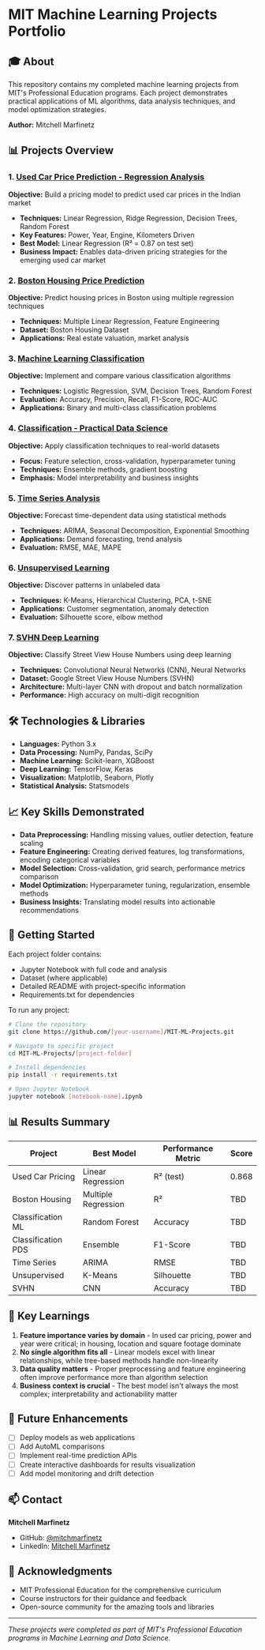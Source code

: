 # MIT Machine Learning Projects Portfolio

## 🎓 About
This repository contains my completed machine learning projects from MIT's Professional Education programs. Each project demonstrates practical applications of ML algorithms, data analysis techniques, and model optimization strategies.

**Author:** Mitchell Marfinetz

## 📊 Projects Overview

### 1. [Used Car Price Prediction - Regression Analysis](./01-Regression-Used-Car-Pricing)
**Objective:** Build a pricing model to predict used car prices in the Indian market
- **Techniques:** Linear Regression, Ridge Regression, Decision Trees, Random Forest
- **Key Features:** Power, Year, Engine, Kilometers Driven
- **Best Model:** Linear Regression (R² = 0.87 on test set)
- **Business Impact:** Enables data-driven pricing strategies for the emerging used car market

### 2. [Boston Housing Price Prediction](./02-Boston-Housing-Prediction)  
**Objective:** Predict housing prices in Boston using multiple regression techniques
- **Techniques:** Multiple Linear Regression, Feature Engineering
- **Dataset:** Boston Housing Dataset
- **Applications:** Real estate valuation, market analysis

### 3. [Machine Learning Classification](./03-Classification-ML)
**Objective:** Implement and compare various classification algorithms
- **Techniques:** Logistic Regression, SVM, Decision Trees, Random Forest
- **Evaluation:** Accuracy, Precision, Recall, F1-Score, ROC-AUC
- **Applications:** Binary and multi-class classification problems

### 4. [Classification - Practical Data Science](./04-Classification-PDS)
**Objective:** Apply classification techniques to real-world datasets
- **Focus:** Feature selection, cross-validation, hyperparameter tuning
- **Techniques:** Ensemble methods, gradient boosting
- **Emphasis:** Model interpretability and business insights

### 5. [Time Series Analysis](./05-Time-Series-Analysis)
**Objective:** Forecast time-dependent data using statistical methods
- **Techniques:** ARIMA, Seasonal Decomposition, Exponential Smoothing
- **Applications:** Demand forecasting, trend analysis
- **Evaluation:** RMSE, MAE, MAPE

### 6. [Unsupervised Learning](./06-Unsupervised-Learning)
**Objective:** Discover patterns in unlabeled data
- **Techniques:** K-Means, Hierarchical Clustering, PCA, t-SNE
- **Applications:** Customer segmentation, anomaly detection
- **Evaluation:** Silhouette score, elbow method

### 7. [SVHN Deep Learning](./07-SVHN-Deep-Learning)
**Objective:** Classify Street View House Numbers using deep learning
- **Techniques:** Convolutional Neural Networks (CNN), Neural Networks
- **Dataset:** Google Street View House Numbers (SVHN)
- **Architecture:** Multi-layer CNN with dropout and batch normalization
- **Performance:** High accuracy on multi-digit recognition

## 🛠️ Technologies & Libraries

- **Languages:** Python 3.x
- **Data Processing:** NumPy, Pandas, SciPy
- **Machine Learning:** Scikit-learn, XGBoost
- **Deep Learning:** TensorFlow, Keras
- **Visualization:** Matplotlib, Seaborn, Plotly
- **Statistical Analysis:** Statsmodels

## 📈 Key Skills Demonstrated

- **Data Preprocessing:** Handling missing values, outlier detection, feature scaling
- **Feature Engineering:** Creating derived features, log transformations, encoding categorical variables
- **Model Selection:** Cross-validation, grid search, performance metrics comparison
- **Model Optimization:** Hyperparameter tuning, regularization, ensemble methods
- **Business Insights:** Translating model results into actionable recommendations

## 🚀 Getting Started

Each project folder contains:
- Jupyter Notebook with full code and analysis
- Dataset (where applicable)
- Detailed README with project-specific information
- Requirements.txt for dependencies

To run any project:
```bash
# Clone the repository
git clone https://github.com/[your-username]/MIT-ML-Projects.git

# Navigate to specific project
cd MIT-ML-Projects/[project-folder]

# Install dependencies
pip install -r requirements.txt

# Open Jupyter Notebook
jupyter notebook [notebook-name].ipynb
```

## 📊 Results Summary

| Project | Best Model | Performance Metric | Score |
|---------|-----------|-------------------|-------|
| Used Car Pricing | Linear Regression | R² (test) | 0.868 |
| Boston Housing | Multiple Regression | R² | TBD |
| Classification ML | Random Forest | Accuracy | TBD |
| Classification PDS | Ensemble | F1-Score | TBD |
| Time Series | ARIMA | RMSE | TBD |
| Unsupervised | K-Means | Silhouette | TBD |
| SVHN | CNN | Accuracy | TBD |

## 📝 Key Learnings

1. **Feature importance varies by domain** - In used car pricing, power and year were critical; in housing, location and square footage dominate
2. **No single algorithm fits all** - Linear models excel with linear relationships, while tree-based methods handle non-linearity
3. **Data quality matters** - Proper preprocessing and feature engineering often improve performance more than algorithm selection
4. **Business context is crucial** - The best model isn't always the most complex; interpretability and actionability matter

## 🎯 Future Enhancements

- [ ] Deploy models as web applications
- [ ] Add AutoML comparisons
- [ ] Implement real-time prediction APIs
- [ ] Create interactive dashboards for results visualization
- [ ] Add model monitoring and drift detection

## 📫 Contact

**Mitchell Marfinetz**
- GitHub: [@mitchmarfinetz](https://github.com/[your-username])
- LinkedIn: [Mitchell Marfinetz](https://linkedin.com/in/[your-linkedin])

## 🙏 Acknowledgments

- MIT Professional Education for the comprehensive curriculum
- Course instructors for their guidance and feedback
- Open-source community for the amazing tools and libraries

---
*These projects were completed as part of MIT's Professional Education programs in Machine Learning and Data Science.*